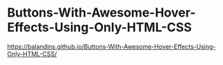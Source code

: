 # Buttons-With-Awesome-Hover-Effects-Using-Only-HTML-CSS
https://balandins.github.io/Buttons-With-Awesome-Hover-Effects-Using-Only-HTML-CSS/
